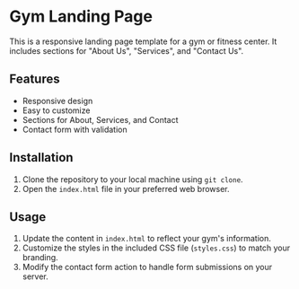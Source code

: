 # Gym Landing Page

This is a responsive landing page template for a gym or fitness center. It includes sections for "About Us", "Services", and "Contact Us".

## Features

- Responsive design
- Easy to customize
- Sections for About, Services, and Contact
- Contact form with validation

## Installation

1. Clone the repository to your local machine using `git clone`.
2. Open the `index.html` file in your preferred web browser.

## Usage

1. Update the content in `index.html` to reflect your gym's information.
2. Customize the styles in the included CSS file (`styles.css`) to match your branding.
3. Modify the contact form action to handle form submissions on your server.

